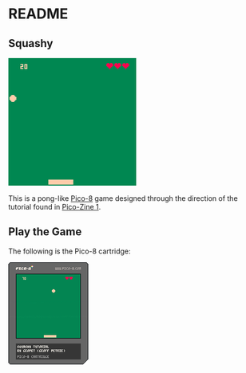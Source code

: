 # README

## Squashy

![squashy game play](images/squashy.gif)

This is a pong-like [Pico-8](https://www.lexaloffle.com/pico-8.php) game
designed through the direction of the tutorial found in [Pico-Zine
1](https://sectordub.itch.io/pico-8-fanzine-1).

## Play the Game

The following is the Pico-8 cartridge:

![squashy cart](images/squashy.p8.png)
